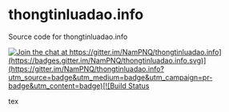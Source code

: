 # thongtinluadao.info

Source code for thongtinluadao.info

[![Join the chat at https://gitter.im/NamPNQ/thongtinluadao.info](https://badges.gitter.im/NamPNQ/thongtinluadao.info.svg)](https://gitter.im/NamPNQ/thongtinluadao.info?utm_source=badge&utm_medium=badge&utm_campaign=pr-badge&utm_content=badge)[![Build Status](https://travis-ci.org/NamPNQ/thongtinluadao.info.svg?branch=master)](https://travis-ci.org/NamPNQ/thongtinluadao.info)


tex
